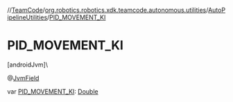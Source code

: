 //[TeamCode](../../../index.md)/[org.robotics.robotics.xdk.teamcode.autonomous.utilities](../index.md)/[AutoPipelineUtilities](index.md)/[PID_MOVEMENT_KI](-p-i-d_-m-o-v-e-m-e-n-t_-k-i.md)

# PID_MOVEMENT_KI

[androidJvm]\

@[JvmField](https://kotlinlang.org/api/latest/jvm/stdlib/kotlin.jvm/-jvm-field/index.html)

var [PID_MOVEMENT_KI](-p-i-d_-m-o-v-e-m-e-n-t_-k-i.md): [Double](https://kotlinlang.org/api/latest/jvm/stdlib/kotlin/-double/index.html)
